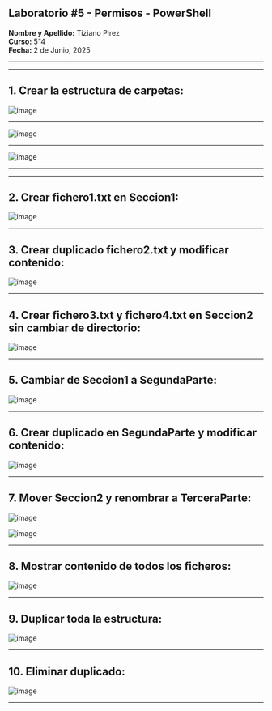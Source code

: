 ## **Laboratorio #5 - Permisos - PowerShell**

**Nombre y Apellido:** Tiziano Pirez  
**Curso:** 5"4  
**Fecha:** 2 de Junio, 2025  

---
---

## **1. Crear la estructura de carpetas:**
![image](https://github.com/user-attachments/assets/3ba21b67-4b04-4d00-87af-e0caa6f015ec)

---

![image](https://github.com/user-attachments/assets/da7f104b-7afe-4dc5-8f63-e8dab2929c15)

---

![image](https://github.com/user-attachments/assets/8a889cc1-b662-4cde-9a71-a76e0c94feb0)

---
---

## **2. Crear fichero1.txt en Seccion1:**

![image](https://github.com/user-attachments/assets/ca0e199c-3f48-46c7-87bc-8edb27fb4a5c)

---

## **3. Crear duplicado fichero2.txt y modificar contenido:**

![image](https://github.com/user-attachments/assets/78be71e7-c566-4268-bade-c4f510dd19ab)

---

## **4. Crear fichero3.txt y fichero4.txt en Seccion2 sin cambiar de directorio:**


![image](https://github.com/user-attachments/assets/1916cf9c-da04-44c0-8438-94e70f37a37c)

---

## **5. Cambiar de Seccion1 a SegundaParte:**

![image](https://github.com/user-attachments/assets/ed350716-4730-4eda-86de-78920e557963)

---

## **6. Crear duplicado en SegundaParte y modificar contenido:**

![image](https://github.com/user-attachments/assets/a04e3c92-1222-49e1-a078-7f22e77de170)

---

## **7. Mover Seccion2 y renombrar a TerceraParte:**

![image](https://github.com/user-attachments/assets/5c019ae3-2161-4305-a549-78b6e225292d)

![image](https://github.com/user-attachments/assets/8787d8fb-4b7b-4335-8f92-b9fba35b57db)

---

## **8. Mostrar contenido de todos los ficheros:** 

![image](https://github.com/user-attachments/assets/fe4c79c2-5a2c-4eec-a94f-65ab0de580fc)

---

## **9. Duplicar toda la estructura:**

![image](https://github.com/user-attachments/assets/bea4c546-1ac0-4c70-85f2-5dbf9fea2181)

---

## **10. Eliminar duplicado:**

![image](https://github.com/user-attachments/assets/0f0a6519-84c1-4982-8601-21b8767f3ee5)

----




